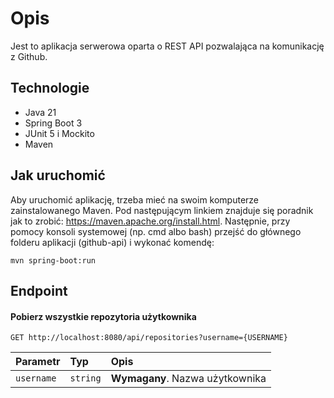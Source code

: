 
# Opis

Jest to aplikacja serwerowa oparta o REST API pozwalająca na komunikację z Github.




## Technologie

- Java 21
- Spring Boot 3
- JUnit 5 i Mockito
- Maven
## Jak uruchomić

Aby uruchomić aplikację, trzeba mieć na swoim komputerze zainstalowanego Maven. Pod następującym linkiem znajduje się poradnik jak to zrobić: https://maven.apache.org/install.html. Następnie, przy pomocy konsoli systemowej (np. cmd albo bash) przejść do głównego folderu aplikacji (github-api) i wykonać komendę:  

```
mvn spring-boot:run
```
## Endpoint

#### Pobierz wszystkie repozytoria użytkownika

```
GET http://localhost:8080/api/repositories?username={USERNAME}
```

| Parametr | Typ     | Opis                |
| :-------- | :------- | :------------------------- |
| `username` | `string` | **Wymagany**. Nazwa użytkownika |

